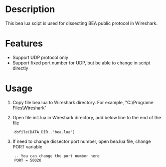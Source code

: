 # Description
This bea lua scipt is used for dissecting BEA public protocol in Wireshark.

# Features
* Support UDP protocol only
* Support fixed port number for UDP, but be able to change in script directly


# Usage


1. Copy file bea.lua to Wireshark directory. For example, "C:\Programe Files\Wireshark\"

2. Open file init.lua in Wireshark directory, add below line to the end of the file
```
    dofile(DATA_DIR.."bea.lua")
```
3. If need to change dissector port number, open bea.lua file, change PORT variable
```
    -- You can change the port number here
    PORT = 50020
```
